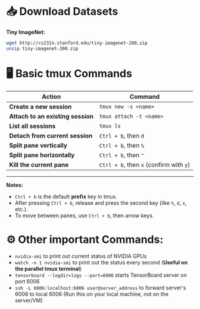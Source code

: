 # 📥 Download Datasets

**Tiny ImageNet:** 

```bash
wget http://cs231n.stanford.edu/tiny-imagenet-200.zip 
unzip tiny-imagenet-200.zip 
```

# 🖥️ Basic tmux Commands

| Action | Command |
|-------|---------|
| **Create a new session** | `tmux new -s <name>` |
| **Attach to an existing session** | `tmux attach -t <name>` |
| **List all sessions** | `tmux ls` |
| **Detach from current session** | `Ctrl + b`, then `d` |
| **Split pane vertically** | `Ctrl + b`, then `%` |
| **Split pane horizontally** | `Ctrl + b`, then `"` |
| **Kill the current pane** | `Ctrl + b`, then `x` (confirm with `y`) |

---

**Notes:**
- `Ctrl + b` is the default **prefix** key in tmux.  
- After pressing `Ctrl + b`, release and press the second key (like `%`, `d`, `x`, etc.).  
- To move between panes, use `Ctrl + b`, then arrow keys.

# ⚙️ Other important Commands:
- `nvidia-smi` to print out current status of NVIDIA GPUs
- `watch -n 1 nvidia-smi` to print out the status every second (**Useful on the parallel tmux terminal**)
- `tensorboard --logdir=logs --port=6006` starts TensorBoard server on port 6006
- `ssh -L 6006:localhost:6006 user@server_address` to forward server's 6006 to local 6006 (Run this on your local machine, not on the server/VM)
